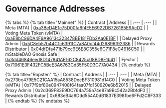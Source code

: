 # Governance Addresses

{% tabs %}
{% tab title="Mainnet" %}
| Contract | Address |
| :--- | :--- |
| Meta \(MTA\) | [0xa3BeD4E1c75D00fa6f4E5E6922DB7261B5E9AcD2](https://etherscan.io/token/0xa3BeD4E1c75D00fa6f4E5E6922DB7261B5E9AcD2) |
| Voting Meta Token \(vMTA\) | [0xaE8bC96DA4F9A9613c323478BE181FDb2Aa0E1BF](https://etherscan.io/address/0xae8bc96da4f9a9613c323478be181fdb2aa0e1bf) |
| Delayed Proxy Admin | [0x5C8eb57b44C1c6391fC7a8A0cf44d26896f92386](https://etherscan.io/address/0x5C8eb57b44C1c6391fC7a8A0cf44d26896f92386) |
| Rewards Distributor | [0x04dfDfa471b79cc9E6E8C355e6C71F8eC4916C50](https://etherscan.io/address/0x04dfDfa471b79cc9E6E8C355e6C71F8eC4916C50) |
| mStableDAO Gnosis Safe | [0x3dd46846eed8D147841AE162C8425c08BD8E1b41](https://etherscan.io/address/0x3dd46846eed8D147841AE162C8425c08BD8E1b41) |
| Ejector | [0x71061E3F432FC5BeE3A6763Cd35F50D3C77A0434](https://etherscan.io/address/0x71061e3f432fc5bee3a6763cd35f50d3c77a0434) |
{% endtab %}

{% tab title="Ropsten" %}
| Contract | Address |
| :--- | :--- |
| Meta \(MTA\) | 0x273bc479E5C21CAA15aA8538DecBF310981d14C0 |
| Voting Meta Token \(vMTA\) | 0x77f9bf80e0947408f64faa07fd150920e6b52015 |
| Delayed Proxy Admin | 0x2d369F83E9DC764a759a74e87a9Bc542a2BbfdF0 |
| Rewards Distributor | 0x683eB4a6Ddd554A0dB1837E3981be6FFd2C8F333 |
{% endtab %}
{% endtabs %}



